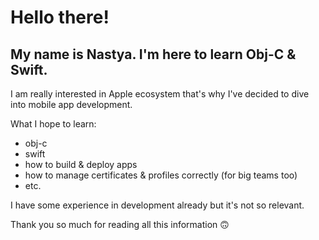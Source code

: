 # Hello there!

## My name is **Nastya**. I'm here to learn Obj-C & Swift.

I am really interested in Apple ecosystem that's why I've decided to dive into mobile app development.

What I hope to learn:

- obj-c
- swift
- how to build & deploy apps
- how to manage certificates & profiles correctly (for big teams too)
- etc.

I have some experience in development already but it's not so relevant.

Thank you so much for reading all this information 🙃

